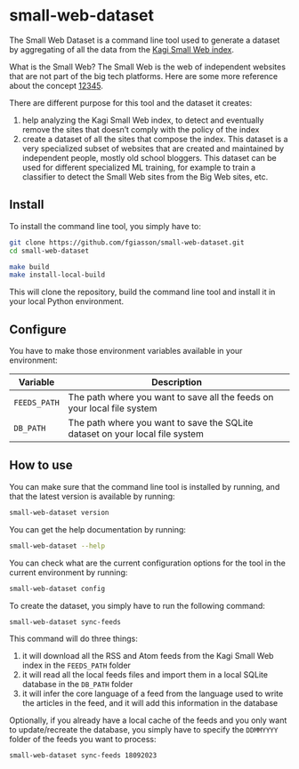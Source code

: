 # small-web-dataset

<!-- WARNING: THIS FILE WAS AUTOGENERATED! DO NOT EDIT! -->

The Small Web Dataset is a command line tool used to generate a dataset
by aggregating of all the data from the [Kagi Small Web
index](https://github.com/kagisearch/smallweb/blob/main/smallweb.txt).

What is the Small Web? The Small Web is the web of independent websites
that are not part of the big tech platforms. Here are some more
reference about the concept
[1](https://neustadt.fr/essays/the-small-web/)[2](https://benhoyt.com/writings/the-small-web-is-beautiful/)[3](https://smallweb.page/why)[4](https://ar.al/2020/08/07/what-is-the-small-web/)[5](https://news.ycombinator.com/item?id=29768197).

There are different purpose for this tool and the dataset it creates:

1.  help analyzing the Kagi Small Web index, to detect and eventually
    remove the sites that doesn’t comply with the policy of the index
2.  create a dataset of all the sites that compose the index. This
    dataset is a very specialized subset of websites that are created
    and maintained by independent people, mostly old school bloggers.
    This dataset can be used for different specialized ML training, for
    example to train a classifier to detect the Small Web sites from the
    Big Web sites, etc.

## Install

To install the command line tool, you simply have to:

``` sh
git clone https://github.com/fgiasson/small-web-dataset.git
cd small-web-dataset

make build
make install-local-build
```

This will clone the repository, build the command line tool and install
it in your local Python environment.

## Configure

You have to make those environment variables available in your
environment:

| Variable     | Description                                                                  |
|--------------|------------------------------------------------------------------------------|
| `FEEDS_PATH` | The path where you want to save all the feeds on your local file system      |
| `DB_PATH`    | The path where you want to save the SQLite dataset on your local file system |

## How to use

You can make sure that the command line tool is installed by running,
and that the latest version is available by running:

``` sh
small-web-dataset version
```

You can get the help documentation by running:

``` sh
small-web-dataset --help
```

You can check what are the current configuration options for the tool in
the current environment by running:

``` sh
small-web-dataset config
```

To create the dataset, you simply have to run the following command:

``` sh
small-web-dataset sync-feeds
```

This command will do three things:

1.  it will download all the RSS and Atom feeds from the Kagi Small Web
    index in the `FEEDS_PATH` folder
2.  it will read all the local feeds files and import them in a local
    SQLite database in the `DB_PATH` folder
3.  it will infer the core language of a feed from the language used to
    write the articles in the feed, and it will add this information in
    the database

Optionally, if you already have a local cache of the feeds and you only
want to update/recreate the database, you simply have to specify the
`DDMMYYYY` folder of the feeds you want to process:

``` sh
small-web-dataset sync-feeds 18092023
```
